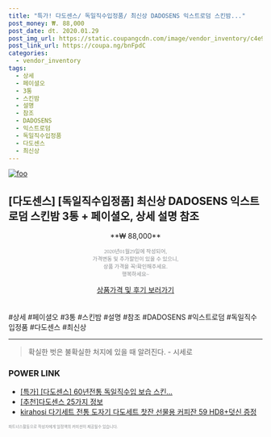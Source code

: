 ```yaml
--- 
title: "특가! 다도센스/ 독일직수입정품/ 최신상 DADOSENS 익스트로덤 스킨밤..." 
post_money: ₩. 88,000 
post_date: dt. 2020.01.29 
post_img_url: https://static.coupangcdn.com/image/vendor_inventory/c4e9/d7ba73b2252d0b569f2eb3a3b39ee4954bbdb94aee993f8be28bd9ded1fb.jpg 
post_link_url: https://coupa.ng/bnFpdC 
categories: 
  - vendor_inventory 
tags: 
  - 상세 
  - 페이셜오 
  - 3통 
  - 스킨밤 
  - 설명 
  - 참조 
  - DADOSENS 
  - 익스트로덤 
  - 독일직수입정품 
  - 다도센스 
  - 최신상 
--- 
```

[![foo](https://static.coupangcdn.com/image/vendor_inventory/c4e9/d7ba73b2252d0b569f2eb3a3b39ee4954bbdb94aee993f8be28bd9ded1fb.jpg)](https://coupa.ng/bnFpdC) 

## [다도센스] [독일직수입정품] 최신상 DADOSENS 익스트로덤 스킨밤 3통 + 페이셜오, 상세 설명 참조 
<p style="text-align: center;">**₩ 88,000**</p> 
<p style="text-align: center;"><span style="color: #898c8f; font-family: Georgia,Times,serif; font-size: 0.75em;">2020년01월29일에 작성되어, <br>가격변동 및 추가할인이 있을 수 있으니,<br> 상품 가격을 꼭!확인해주세요.<br>행복하세요~</span> 
</p>	 
<div markdown="0" style="text-align: center;"><a href="https://coupa.ng/bnFpdC" class="btn btn--success">상품가격 및 후기 보러가기</a></div> 
<br><br> 
  #상세 #페이셜오 #3통 #스킨밤 #설명 #참조 #DADOSENS #익스트로덤 #독일직수입정품 #다도센스 #최신상 
<hr> 

> 확실한 벗은 불확실한 처지에 있을 때 알려진다. - 시세로 


### POWER LINK

* <a href="https://blog.naver.com/santokki14/221790464118" target="_blank">[특가] [다도센스] 60년전통 독일직수입 보습 스킨...</a>
* <a href="https://blog.naver.com/fasyy4321/221789299410" target="_blank">[추천]다도센스 25가지 정보</a>
* <a href="https://blog.naver.com/fasyy4321/221784869667" target="_blank">kirahosi 다기세트 전통 도자기 다도세트 찻잔 선물용 커피잔 59 HD8+덧신 증정 </a>

<span style="color: #898c8f; font-family: Georgia,Times,serif; font-size: 0.55em;">파트너스활동으로 작성자에게 일정액의 커미션이 제공될수 있습니다.</span> 
